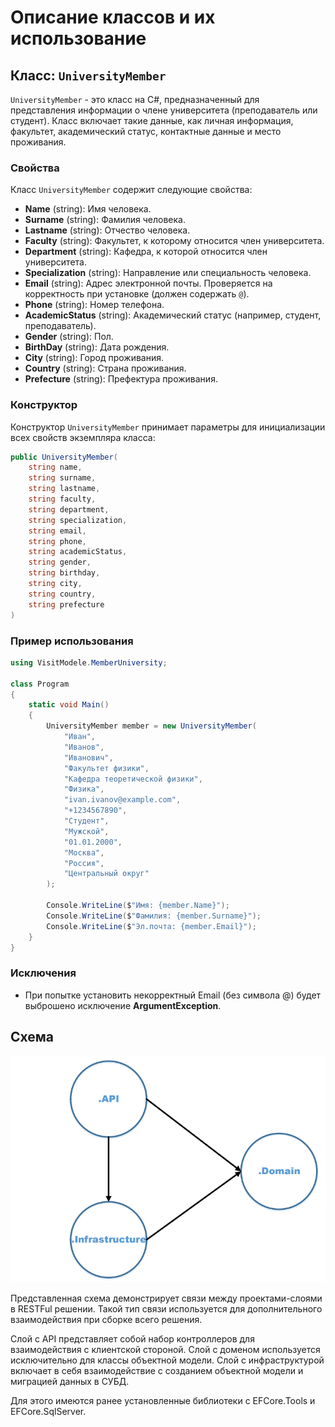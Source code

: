 # Описание классов и их использование

## Класс: `UniversityMember`

`UniversityMember` - это класс на C#, предназначенный для представления информации о члене университета (преподаватель или студент). Класс включает такие данные, как личная информация, факультет, академический статус, контактные данные и место проживания.

### Свойства
Класс `UniversityMember` содержит следующие свойства:

- **Name** (string): Имя человека.
- **Surname** (string): Фамилия человека.
- **Lastname** (string): Отчество человека.
- **Faculty** (string): Факультет, к которому относится член университета.
- **Department** (string): Кафедра, к которой относится член университета.
- **Specialization** (string): Направление или специальность человека.
- **Email** (string): Адрес электронной почты. Проверяется на корректность при установке (должен содержать `@`).
- **Phone** (string): Номер телефона.
- **AcademicStatus** (string): Академический статус (например, студент, преподаватель).
- **Gender** (string): Пол.
- **BirthDay** (string): Дата рождения.
- **City** (string): Город проживания.
- **Country** (string): Страна проживания.
- **Prefecture** (string): Префектура проживания.

### Конструктор

Конструктор `UniversityMember` принимает параметры для инициализации всех свойств экземпляра класса:

```csharp
public UniversityMember(
    string name,
    string surname,
    string lastname,
    string faculty,
    string department,
    string specialization,
    string email,
    string phone,
    string academicStatus,
    string gender,
    string birthday,
    string city,
    string country,
    string prefecture
)
```

### Пример использования
```csharp
using VisitModele.MemberUniversity;

class Program
{
    static void Main()
    {
        UniversityMember member = new UniversityMember(
            "Иван",
            "Иванов",
            "Иванович",
            "Факультет физики",
            "Кафедра теоретической физики",
            "Физика",
            "ivan.ivanov@example.com",
            "+1234567890",
            "Студент",
            "Мужской",
            "01.01.2000",
            "Москва",
            "Россия",
            "Центральный округ"
        );

        Console.WriteLine($"Имя: {member.Name}");
        Console.WriteLine($"Фамилия: {member.Surname}");
        Console.WriteLine($"Эл.почта: {member.Email}");
    }
}
```


### Исключения
- При попытке установить некорректный Email (без символа @) будет выброшено исключение **ArgumentException**.











## Схема
![](https://github.com/NLwTS/VisitModule/blob/remaster/scheme.png?raw=true)

Представленная схема демонстрирует связи между проектами-слоями в RESTFul решении. 
Такой тип связи используется для дополнительного взаимодействия при сборке всего решения. 

Слой с API представляет собой набор контроллеров для взаимодействия с клиентской стороной. 
Слой с доменом используется исключительно для классы объектной модели. 
Слой с инфраструктурой включает в себя взаимодействие с созданием объектной модели и миграцией данных в СУБД. 

Для этого имеются ранее установленные библиотеки с EFCore.Tools и
EFCore.SqlServer. 
